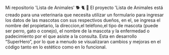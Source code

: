 Mi repositorio 'Lista de Animales' 🐕 🐈 🐇
El proyecto 'Lista de Animales está creado para una veterinaria que necesita utilizar un formulario para ingresar los datos de las mascotas con sus respectivos dueños, en el, se ingresa el nombre del propietario, la direccion,el teléfono,el tipo de mascota (puede ser perro, gato o conejo), el nombre de la mascota y la enfermedad o padecimiento por el que asiste a la consulta.
Esta en desarrollo “SuperHero”, por lo que a menudo se visualizaran cambios y mejoras en el código tanto en lo estético como en lo funcional.
